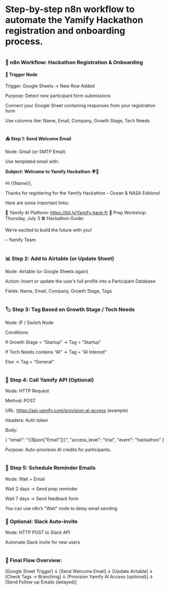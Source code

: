 # Step-by-step n8n workflow to automate the Yamify Hackathon registration and onboarding process.
#

### 🧩 n8n Workflow: Hackathon Registration & Onboarding

#### 🔘 Trigger Node

Trigger: Google Sheets → New Row Added

Purpose: Detect new participant form submissions

Connect your Google Sheet containing responses from your registration form

Use columns like: Name, Email, Company, Growth Stage, Tech Needs
#

#### 📤 Step 1: Send Welcome Email

Node: Gmail (or SMTP Email)

Use templated email with:


**Subject: Welcome to Yamify Hackathon** 🌍🚀

Hi {{Name}},

Thanks for registering for the Yamify Hackathon – Ocean & NASA Editions!

Here are some important links:

🧠 Yamify AI Platform: https://bit.ly/Yamify-hack-fr
📅 Prep Workshop: Thursday, July 3
🛠️ Hackathon Guide: 

We’re excited to build the future with you!

– Yamify Team
#

### 📊 Step 2: Add to Airtable (or Update Sheet)

Node: Airtable (or Google Sheets again)

Action: Insert or update the user’s full profile into a Participant Database

Fields: Name, Email, Company, Growth Stage, Tags
#

### 🏷️ Step 3: Tag Based on Growth Stage / Tech Needs

Node: IF / Switch Node

Conditions:

If Growth Stage = “Startup” → Tag = “Startup”

If Tech Needs contains “AI” → Tag = “AI Interest”

Else → Tag = “General”
#

### 🧠 Step 4: Call Yamify API (Optional)

Node: HTTP Request

Method: POST

URL: https://api.yamify.com/provision-ai-access (example)

Headers: Auth token

Body:

{
  "email": "{{$json["Email"]}}",
  "access_level": "trial",
  "event": "hackathon"
}

Purpose: Auto-provision AI credits for participants.
#

### 🔁 Step 5: Schedule Reminder Emails

Node: Wait + Email

Wait 2 days → Send prep reminder

Wait 7 days → Send feedback form

You can use n8n’s "Wait" node to delay email sending

### 🔄 Optional: Slack Auto-Invite

Node: HTTP POST to Slack API

Automate Slack invite for new users
#

### 🔧 Final Flow Overview:

[Google Sheet Trigger]
      ↓
[Send Welcome Email]
      ↓
[Update Airtable]
      ↓
[Check Tags → Branching]
      ↓
[Provision Yamify AI Access (optional)]
      ↓
[Send Follow-up Emails (delayed)]

